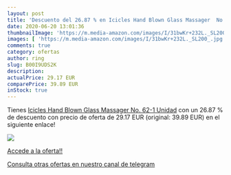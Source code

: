 ```yaml
---
layout: post
title: 'Descuento del 26.87 % en Icicles Hand Blown Glass Massager  No. 6'
date: 2020-06-20 13:01:36
thumbnailImage: 'https://m.media-amazon.com/images/I/31bwKr+232L._SL200_.jpg'
images: [ 'https://m.media-amazon.com/images/I/31bwKr+232L._SL200_.jpg' ]
comments: true
category: ofertas
author: ring
slug: B00I9UDS2K
description:
actualPrice: 29.17 EUR
comparePrice: 39.89 EUR
inStock: true
---
```


Tienes [Icicles Hand Blown Glass Massager  No. 62-1 Unidad](https://www.amazon.com/dp/B00I9UDS2K/?tag=redken08-20) con un 26.87 % de descuento con precio de oferta de 29.17 EUR (original: 39.89 EUR) en el siguiente enlace!

[![](https://m.media-amazon.com/images/I/31bwKr+232L._SL200_.jpg)](https://www.amazon.com/dp/B00I9UDS2K/?tag=redken08-20)

[Accede a la oferta!!](https://www.amazon.com/dp/B00I9UDS2K/?tag=redken08-20)

[Consulta otras ofertas en nuestro canal de telegram](https://t.me/s/ofertas25)

